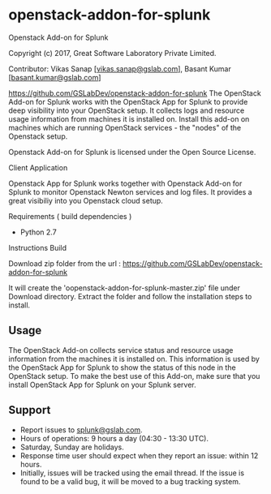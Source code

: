 # openstack-addon-for-splunk

Openstack Add-on for Splunk

Copyright (c) 2017, Great Software Laboratory Private Limited.

Contributor: Vikas Sanap [vikas.sanap@gslab.com], Basant Kumar [basant.kumar@gslab.com]

https://github.com/GSLabDev/openstack-addon-for-splunk
The OpenStack Add-on for Splunk works with the OpenStack App for Splunk to provide deep visibility into your OpenStack setup. It collects logs and resource usage information from machines it is installed on. Install this add-on on machines which are running OpenStack services - the "nodes" of the Openstack setup.

Openstack Add-on for Splunk is licensed under the Open Source License.

Client Application

Openstack App for Splunk works together with Openstack Add-on for Splunk to monitor Openstack Newton services and log files. It provides a great visibiliy into you Openstack cloud setup.

Requirements ( build dependencies )

   * Python 2.7

Instructions Build

Download zip folder from the url : https://github.com/GSLabDev/openstack-addon-for-splunk

It will create the 'oopenstack-addon-for-splunk-master.zip' file under Download directory. Extract the folder and follow the installation steps to install.

Usage
-----
The OpenStack Add-on collects service status and resource usage information from the machines it is installed on. This information is used by the OpenStack App for Splunk to show the status of this node in the OpenStack setup. To make the best use of this Add-on, make sure that you install OpenStack App for Splunk on your Splunk server.

Support
-----
* Report issues to splunk@gslab.com.
* Hours of operations: 9 hours a day (04:30 - 13:30 UTC).
* Saturday, Sunday are holidays.
* Response time user should expect when they report an issue: within 12 hours.
* Initially, issues will be tracked using the email thread. If the issue is found to be a valid bug, it will be moved to a bug tracking system.
